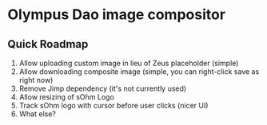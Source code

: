 # Olympus Dao image compositor

## Quick Roadmap

1. Allow uploading custom image in lieu of Zeus placeholder (simple)
2. Allow downloading composite image (simple, you can right-click save as right now)
3. Remove Jimp dependency (it's not currently used)
4. Allow resizing of sOhm Logo
5. Track sOhm logo with cursor before user clicks (nicer UI)
6. What else?
